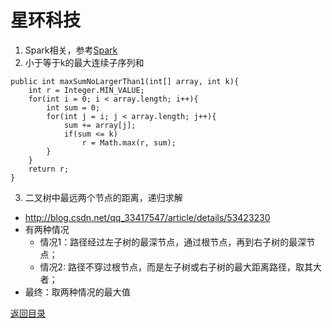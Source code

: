 # 星环科技
1. Spark相关，参考[Spark](../learn/distribution.md)
2. 小于等于k的最大连续子序列和
```
public int maxSumNoLargerThan1(int[] array, int k){  
    int r = Integer.MIN_VALUE;  
    for(int i = 0; i < array.length; i++){  
        int sum = 0;  
        for(int j = i; j < array.length; j++){  
            sum += array[j];  
            if(sum <= k)  
                r = Math.max(r, sum);  
        }  
    }  
    return r;  
}
```
3. 二叉树中最远两个节点的距离，递归求解
* http://blog.csdn.net/qq_33417547/article/details/53423230
* 有两种情况
    * 情况1：路径经过左子树的最深节点，通过根节点，再到右子树的最深节点；
    * 情况2: 路径不穿过根节点，而是左子树或右子树的最大距离路径，取其大者；
* 最终：取两种情况的最大值


[返回目录](../CONTENTS.md)
